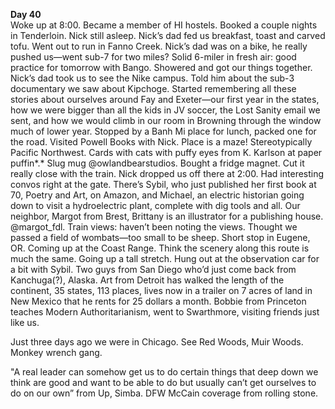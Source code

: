 **Day 40**  
Woke up at 8:00. Became a member of HI hostels. Booked a couple nights in Tenderloin. Nick still asleep. Nick’s dad fed us breakfast, toast and carved tofu. Went out to run in Fanno Creek. Nick’s dad was on a bike, he really pushed us—went sub-7 for two miles? Solid 6-miler in fresh air: good practice for tomorrow with Bango. Showered and got our things together. Nick’s dad took us to see the Nike campus. Told him about the sub-3 documentary we saw about Kipchoge. Started remembering all these stories about ourselves around Fay and Exeter—our first year in the states, how we were bigger than all the kids in JV soccer, the Lost Sanity email we sent, and how we would climb in our room in Browning through the window much of lower year. Stopped by a Banh Mi place for lunch, packed one for the road. Visited Powell Books with Nick. Place is a maze\! Stereotypically Pacific Northwest. Cards with cats with puffy eyes from K. Karlson at paper puffin*.* Slug mug @owlandbearstudios. Bought a fridge magnet. Cut it really close with the train. Nick dropped us off there at 2:00. Had interesting convos right at the gate. There’s Sybil, who just published her first book at 70, Poetry and Art, on Amazon, and Michael, an electric historian going down to visit a hydroelectric plant, complete with dig tools and all. Our neighbor, Margot from Brest, Brittany is an illustrator for a publishing house. @margot\_fdl. Train views: haven’t been noting the views. Thought we passed a field of wombats—too small to be sheep. Short stop in Eugene, OR. Coming up at the Coast Range. Think the scenery along this route is much the same. Going up a tall stretch. Hung out at the observation car for a bit with Sybil. Two guys from San Diego who’d just come back from Kanchuga(?), Alaska. Art from Detroit has walked the length of the continent, 35 states, 113 places, lives now in a trailer on 7 acres of land in New Mexico that he rents for 25 dollars a month. Bobbie from Princeton teaches Modern Authoritarianism, went to Swarthmore, visiting friends just like us. 

Just three days ago we were in Chicago. See Red Woods, Muir Woods. Monkey wrench gang. 

"A real leader can somehow get us to do certain things that deep down we think are good and want to be able to do but usually can’t get ourselves to do on our own” from Up, Simba. DFW McCain coverage from rolling stone.